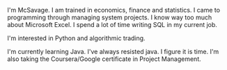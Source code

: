 I'm McSavage. I am trained in economics, finance and statistics. I came to programming through managing system projects. I know way too much about Microsoft Excel. I spend a lot of time writing SQL in my current job.

I'm interested in Python and algorithmic trading.

I'm currently learning Java. I've always resisted java. I figure it is time. I'm also taking the Coursera/Google certificate in Project Management.

<!---
McSavage/McSavage is a ✨ special ✨ repository because its `README.md` (this file) appears on your GitHub profile.
You can click the Preview link to take a look at your changes.
--->
